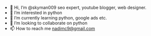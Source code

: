 - 👋 Hi, I’m @skyman009 seo expert, youtube blogger, web designer.  
- 👀 I’m interested in python 
- 🌱 I’m currently learning python, google ads etc. 
- 💞️ I’m looking to collaborate on python 
- 📫 How to reach me nadimc9@gmail.com 

<!---
skyman009/skyman009 is a ✨ special ✨ repository because its `README.md` (this file) appears on your GitHub profile.
You can click the Preview link to take a look at your changes.
--->
